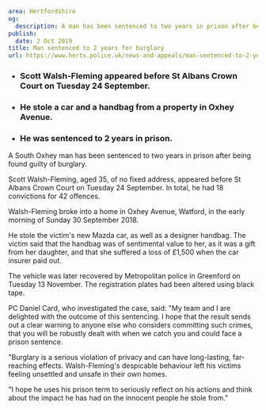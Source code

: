 ```yaml
area: Hertfordshire
og:
  description: A man has been sentenced to two years in prison after being found guilty of burglary.
publish:
  date: 2 Oct 2019
title: Man sentenced to 2 years for burglary
url: https://www.herts.police.uk/news-and-appeals/man-sentenced-to-2-years-for-burglary-0847
```

* ### Scott Walsh-Fleming appeared before St Albans Crown Court on Tuesday 24 September.

 * ### He stole a car and a handbag from a property in Oxhey Avenue.

 * ### He was sentenced to 2 years in prison.

A South Oxhey man has been sentenced to two years in prison after being found guilty of burglary.

Scott Walsh-Fleming, aged 35, of no fixed address, appeared before St Albans Crown Court on Tuesday 24 September. In total, he had 18 convictions for 42 offences.

Walsh-Fleming broke into a home in Oxhey Avenue, Watford, in the early morning of Sunday 30 September 2018.

He stole the victim's new Mazda car, as well as a designer handbag. The victim said that the handbag was of sentimental value to her, as it was a gift from her daughter, and that she suffered a loss of £1,500 when the car insurer paid out.

The vehicle was later recovered by Metropolitan police in Greenford on Tuesday 13 November. The registration plates had been altered using black tape.

PC Daniel Card, who investigated the case, said: "My team and I are delighted with the outcome of this sentencing. I hope that the result sends out a clear warning to anyone else who considers committing such crimes, that you will be robustly dealt with when we catch you and could face a prison sentence.

"Burglary is a serious violation of privacy and can have long-lasting, far-reaching effects. Walsh-Fleming's despicable behaviour left his victims feeling unsettled and unsafe in their own homes.

"I hope he uses his prison term to seriously reflect on his actions and think about the impact he has had on the innocent people he stole from."

